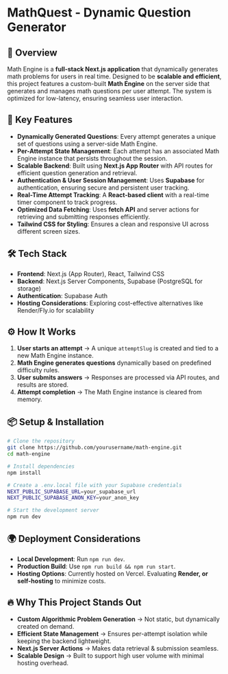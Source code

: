 # MathQuest - Dynamic Question Generator

## 🚀 Overview
Math Engine is a **full-stack Next.js application** that dynamically generates math problems for users in real time. Designed to be **scalable and efficient**, this project features a custom-built **Math Engine** on the server side that generates and manages math questions per user attempt. The system is optimized for low-latency, ensuring seamless user interaction.

## 🎯 Key Features
- **Dynamically Generated Questions**: Every attempt generates a unique set of questions using a server-side Math Engine.
- **Per-Attempt State Management**: Each attempt has an associated Math Engine instance that persists throughout the session.
- **Scalable Backend**: Built using **Next.js App Router** with API routes for efficient question generation and retrieval.
- **Authentication & User Session Management**: Uses **Supabase** for authentication, ensuring secure and persistent user tracking.
- **Real-Time Attempt Tracking**: A **React-based client** with a real-time timer component to track progress.
- **Optimized Data Fetching**: Uses **fetch API** and server actions for retrieving and submitting responses efficiently.
- **Tailwind CSS for Styling**: Ensures a clean and responsive UI across different screen sizes.

## 🛠 Tech Stack
- **Frontend**: Next.js (App Router), React, Tailwind CSS
- **Backend**: Next.js Server Components, Supabase (PostgreSQL for storage)
- **Authentication**: Supabase Auth
- **Hosting Considerations**: Exploring cost-effective alternatives like Render/Fly.io for scalability

## ⚙️ How It Works
1. **User starts an attempt** → A unique `attemptSlug` is created and tied to a new Math Engine instance.
2. **Math Engine generates questions** dynamically based on predefined difficulty rules.
3. **User submits answers** → Responses are processed via API routes, and results are stored.
4. **Attempt completion** → The Math Engine instance is cleared from memory.

## 📦 Setup & Installation
```sh
# Clone the repository
git clone https://github.com/yourusername/math-engine.git
cd math-engine

# Install dependencies
npm install

# Create a .env.local file with your Supabase credentials
NEXT_PUBLIC_SUPABASE_URL=your_supabase_url
NEXT_PUBLIC_SUPABASE_ANON_KEY=your_anon_key

# Start the development server
npm run dev
```

## 🌍 Deployment Considerations
- **Local Development**: Run `npm run dev`.
- **Production Build**: Use `npm run build && npm run start`.
- **Hosting Options**: Currently hosted on Vercel. Evaluating **Render, or self-hosting** to minimize costs.

## 🔥 Why This Project Stands Out
- **Custom Algorithmic Problem Generation** → Not static, but dynamically created on demand.
- **Efficient State Management** → Ensures per-attempt isolation while keeping the backend lightweight.
- **Next.js Server Actions** → Makes data retrieval & submission seamless.
- **Scalable Design** → Built to support high user volume with minimal hosting overhead.

